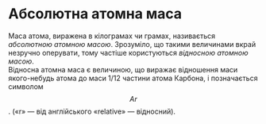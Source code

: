 # Абсолютна атомна маса

Маса атома, виражена в кілограмах чи грамах, називається *абсолютною атомною масою*.
Зрозуміло, що такими величинами вкрай незручно оперувати, тому частіше користуються *відносною атомною масою*.     
Відносна атомна маса є величиною, що виражає відношення маси якого-небудь атома до маси 1/12 частини атома Карбона, і позначається символом $$Ar$$. («r» ― від англійського «relative» ― відносний).
